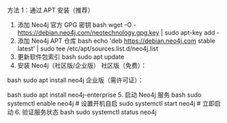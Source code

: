 方法 1：通过 APT 安装（推荐）
1. 添加 Neo4j 官方 GPG 密钥
bash
wget -O - https://debian.neo4j.com/neotechnology.gpg.key | sudo apt-key add -
2. 添加 Neo4j APT 仓库
bash
echo 'deb https://debian.neo4j.com stable latest' | sudo tee /etc/apt/sources.list.d/neo4j.list
3. 更新软件包索引
bash
sudo apt update
4. 安装 Neo4j（社区版/企业版）
社区版（免费）：

bash
sudo apt install neo4j
企业版（需许可证）：

bash
sudo apt install neo4j-enterprise
5. 启动 Neo4j 服务
bash
sudo systemctl enable neo4j  # 设置开机自启
sudo systemctl start neo4j   # 立即启动
6. 验证服务状态
bash
sudo systemctl status neo4j


